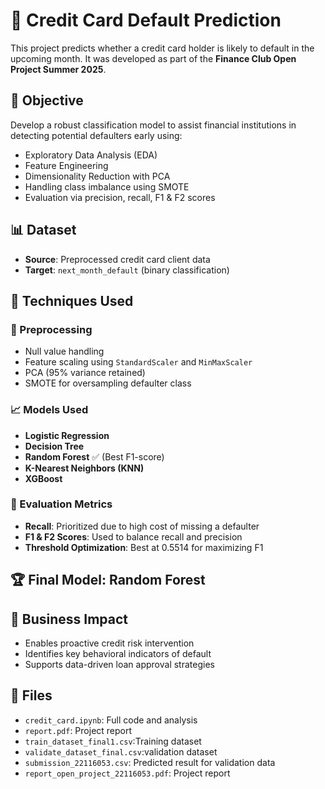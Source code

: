 # 🧾 Credit Card Default Prediction

This project predicts whether a credit card holder is likely to default in the upcoming month. It was developed as part of the **Finance Club Open Project Summer 2025**.

## 🎯 Objective

Develop a robust classification model to assist financial institutions in detecting potential defaulters early using:
- Exploratory Data Analysis (EDA)
- Feature Engineering
- Dimensionality Reduction with PCA
- Handling class imbalance using SMOTE
- Evaluation via precision, recall, F1 & F2 scores

## 📊 Dataset

- **Source**: Preprocessed credit card client data
- **Target**: `next_month_default` (binary classification)

## 🔧 Techniques Used

### 📌 Preprocessing
- Null value handling
- Feature scaling using `StandardScaler` and `MinMaxScaler`
- PCA (95% variance retained)
- SMOTE for oversampling defaulter class

### 📈 Models Used
- **Logistic Regression**
- **Decision Tree**
- **Random Forest** ✅ (Best F1-score)
- **K-Nearest Neighbors (KNN)**
- **XGBoost**

### 🏅 Evaluation Metrics
- **Recall**: Prioritized due to high cost of missing a defaulter
- **F1 & F2 Scores**: Used to balance recall and precision
- **Threshold Optimization**: Best at 0.5514 for maximizing F1

## 🏆 Final Model: Random Forest

## 💼 Business Impact
- Enables proactive credit risk intervention
- Identifies key behavioral indicators of default
- Supports data-driven loan approval strategies

## 📁 Files
- `credit_card.ipynb`: Full code and analysis
- `report.pdf`: Project report
- `train_dataset_final1.csv`:Training dataset
- `validate_dataset_final.csv`:validation dataset
- `submission_22116053.csv`: Predicted result for validation data
- `report_open_project_22116053.pdf`: Project report




